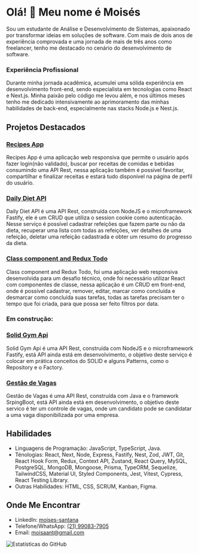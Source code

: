 # Olá! 👋 Meu nome é Moisés

Sou um estudante de Análise e Desenvolvimento de Sistemas, apaixonado por transformar ideias em soluções de software. Com mais de dois anos de experiência comprovada e uma jornada de mais de três anos como freelancer, tenho me destacado no cenário do desenvolvimento de software.

### Experiência Profissional

Durante minha jornada acadêmica, acumulei uma sólida experiência em desenvolvimento front-end, sendo especialista em tecnologias como React e Next.js. Minha paixão pelo código me levou além, e nos últimos meses tenho me dedicado intensivamente ao aprimoramento das minhas habilidades de back-end, especialmente nas stacks Node.js e Nest.js.

## Projetos Destacados

### [Recipes App](https://github.com/MoisesSantana/recipes-app)
Recipes App é uma aplicação web responsiva que permite o usuário após fazer login(não validado), buscar por receitas de comidas e bebidas consumindo uma API Rest, nessa aplicação também é possível favoritar, compartilhar e finalizar receitas e estará tudo disponível na página de perfil do usuário.

### [Daily Diet API](https://github.com/MoisesSantana/Daily-Diet-API)
Daily Diet API é uma API Rest, construída com NodeJS e o microframework Fastify, ele é um CRUD que utiliza o session cookie como autenticação. Nesse serviço é possível cadastrar refeições que fazem parte ou não da dieta, recuperar uma lista com todas as refeições, ver detalhes de uma refeição, deletar uma refeição cadastrada e obter um resumo do progresso da dieta.

### [Class component and Redux Todo](https://github.com/MoisesSantana/class-component-and-redux-todo)
Class component and Redux Todo, foi uma aplicação web responsiva desenvolvida para um desafio técnico, onde foi necessário utilizar React com componentes de classe, nessa aplicação é um CRUD em front-end, onde é possível cadastrar, remover, editar, marcar como concluída e desmarcar como concluída suas tarefas, todas as tarefas precisam ter o tempo que foi criada, para que possa ser feito filtros por data.

### Em construção:

### [Solid Gym Api](https://github.com/MoisesSantana/solid-gym-api)
Solid Gym Api é uma API Rest, construída com NodeJS e o microframework Fastify, está API ainda está em desenvolvimento, o objetivo deste serviço é colocar em prática conceitos do SOLID e alguns Patterns, como o Repository e o Factory.

### [Gestão de Vagas](https://github.com/MoisesSantana/gestao_vagas)
Gestão de Vagas é uma API Rest, construída com Java e o framework SrpingBoot, está API ainda está em desenvolvimento, o objetivo deste servico é ter um controle de vagas, onde um candidato pode se candidatar a uma vaga disponibilizada por uma empresa.

## Habilidades

- Linguagens de Programação: JavaScript, TypeScript, Java.
- Ténologias: React, Next, Node, Express, Fastify, Nest, Zod, JWT, Git, React Hook Form, Redux, Context API, Zustand, React Query, MySQL, PostgreSQL, MongoDB, Mongoose, Prisma, TypeORM, Sequelize, TailwindCSS, Material UI, Styled Components, Jest, Vitest, Cypress, React Testing Library.
- Outras Habilidades: HTML, CSS, SCRUM, Kanban, Figma.

## Onde Me Encontrar

- LinkedIn: [moises-santana](https://linkedin.com/in/moises-santana)
- Telefone/WhatsApp: [(21) 99083-7905](https://api.whatsapp.com/send?phone=5521990837905)
- Email: moisaant@gmail.com

![Estatísticas do GitHub](https://github-readme-stats.vercel.app/api?username=MoisesSantana&show_icons=true&theme=radical)

